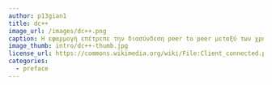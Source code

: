 ```yaml
---
author: p13gian1
title: dc++
image_url: /images/dc++.png
caption: Η εφαρμογή επέτρεπε την διασύνδεση peer to peer μεταξύ των χρηστών, δημιουργώντας μια διεπαφή που έδινε την δυνατότητα για διαμοιρασμό αρχείων.
image_thumb: intro/dc++-thumb.jpg
license_url: https://commons.wikimedia.org/wiki/File:Client_connected.png
categories:
  - preface
---
```

